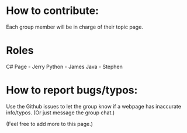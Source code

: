 
# How to contribute:
Each group member will be in charge of their topic page.

# Roles
C# Page - Jerry
Python - James
Java - Stephen

# How to report bugs/typos:
Use the Github issues to let the group know if a webpage has inaccurate info/typos. (Or just message the group chat.)

(Feel free to add more to this page.)

